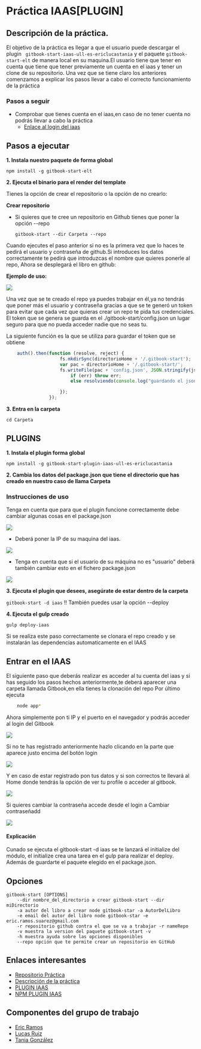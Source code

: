 # Práctica IAAS[PLUGIN]



  
## Descripción de la práctica.

 
El objetivo de la práctica es llegar a que el usuario puede descargar el plugin ``` gitbook-start-iaas-ull-es-ericlucastania``` y el paquete ``` gitbook-start-elt ```
de manera local en su maquina.El usuario tiene que tener en cuenta que tiene que tener previamente un cuenta en el iaas y tener un clone de su repositorio.
Una vez que se tiene claro los anteriores comenzamos a explicar los pasos llevar a cabo el correcto funcionamiento de la práctica

### Pasos a seguir

* Comprobar que tienes cuenta en el iaas,en caso de no tener cuenta no podrás llevar a cabo la práctica
  * [Enlace al login del iaas](https://iaas.ull.es/ovirt-engine/sso/login.html)




## Pasos a ejecutar 

**1. Instala nuestro paquete de forma global**

```npm install -g gitbook-start-elt```


**2. Ejecuta el binario para el render del template**
	
Tienes la opción de crear el repositorio o la opción de no crearlo:
	
	
**Crear repositorio**
* Si quieres que te cree un repositorio en Github tienes que poner la opción --repo
	
   ```gitbook-start --dir Carpeta --repo```

Cuando ejecutes el paso anterior si no es la primera vez que lo haces te pedirá el usuario y 
		contraseña de github.Si introduces los datos correctamente te pedirá que introduzcas el nombre que quieres ponerle al repo,
		Ahora se desplegará el libro en github:
				
**Ejemplo de uso:**
				
				
![](https://4.bp.blogspot.com/-tZyZ4yGuI9A/WCxV2cB2ktI/AAAAAAAAAAg/I2tzZnB7FL4Nld6OQRs2NYG-SRwa9kIuwCLcB/s1600/repo.PNG)
				
Una vez que se te creado el repo ya puedes trabajar en él,ya no tendrás que poner más el 
			usuario y contraseña gracias a que se te generó un token para evitar que cada vez que quieras 
				crear un repo te pida tus credenciales.
				El token que se genera se guarda en el ./gitbook-start/config.json un lugar seguro para que no pueda acceder nadie
				que no seas tu.	
				
La siguiente función es la que se utiliza para guardar el token que se obtiene
```javascript
    auth().then(function (resolve, reject) {
					fs.mkdirSync(directorioHome + '/.gitbook-start');
					var pac = directorioHome + '/.gitbook-start/';
					fs.writeFile(pac + 'config.json', JSON.stringify(json), function (err) {
						if (err) throw err;
						else resolviendo(console.log("guardando el json correctamente.."));

					});
				});
```




**3. Entra en la carpeta**

 ```cd Carpeta```


## PLUGINS

**1. Instala el plugin forma global**

```npm install -g gitbook-start-plugin-iaas-ull-es-ericlucastania```


**2. Cambia los datos del package.json que tiene el directorio que has creado en nuestro caso de llama Carpeta**


### Instrucciones de uso

Tenga en cuenta que para que el plugin funcione correctamente debe cambiar algunas cosas en el package.json


![](https://4.bp.blogspot.com/-Jjhh_IM9FAw/WA9EbkzsEoI/AAAAAAAAAoc/84cO_lVXgCYD6ekx1YzSV6LEjsCitH0AACLcB/s1600/iass.png)
* Deberá poner la IP de su maquina del iaas.

![](https://4.bp.blogspot.com/-qb-f3r0EpJ0/WA9IiJ-XjjI/AAAAAAAAAoo/aDSCiupjFeIOQ3WumKTtT5FIKK9FtxU1wCLcB/s1600/ip.png)

* Tenga en cuenta que si el usuario de su máquina no es "usuario" deberá también cambiar esto en el fichero package.json

![](https://4.bp.blogspot.com/-Ls3DTGAHQ7E/WA9IjVnGOqI/AAAAAAAAAow/BANS15EoXqYuVwIChWcSqZvqlkcLxtMRQCLcB/s1600/usuario.png)



**3. Ejecuta el plugin que desees, asegúrate de estar dentro de la carpeta**


```gitbook-start -d iaas``` !! También puedes usar la opción --deploy


**4. Ejecuta el gulp creado**

```gulp deploy-iaas```

Si se realiza este paso correctamente se clonara el repo creado y se instalarán las dependencias
automaticamente en el IAAS

## Entrar en el IAAS

El siguiente paso que deberás realizar es acceder al tu cuenta del iaas y si has seguido los pasos 
hechos anteriormente,te deberá aparecer una carpeta llamada Gitbook,en ella tienes la clonación del repo
Por último ejecuta 
```bash 
	node app*
```
Ahora simplemente pon ti IP y el puerto en el navegador y podrás acceder al login del Gitbook

![](https://1.bp.blogspot.com/-lLq-_MEkYsM/WEBhC2Ar5AI/AAAAAAAAAqA/ImB9cNyxNycQU5ToUgsVst5d_2bPwI7-QCLcB/s1600/Captura%2Bde%2Bpantalla%2Bde%2B2016-12-01%2B17%253A41%253A41.png)

Si no te has registrado anteriormente hazlo clicando en la parte que aparece justo encima del botón 
login

![](https://3.bp.blogspot.com/-JmjU0UCdEBA/WEBjJCGzzyI/AAAAAAAAAqM/SScW0jFBE6I-sBMLBpignzKteeNwjtWGACLcB/s1600/Captura%2Bde%2Bpantalla%2Bde%2B2016-12-01%2B17%253A49%253A30.png)

Y en caso de estar registrado pon tus datos y si son correctos te llevará al Home donde tendrás la opción de ver tu profile o acceder al gitbook.

![](https://3.bp.blogspot.com/-4Iuks1R4bhM/WEBkIgVxYsI/AAAAAAAAAqU/ZIyHRgBYN88ErbjAAqQFYVPVBLIUhzpvQCLcB/s1600/Captura%2Bde%2Bpantalla%2Bde%2B2016-12-01%2B17%253A55%253A29.png)


Si quieres cambiar la contraseña accede desde el login a Cambiar contraseñadd

![](https://1.bp.blogspot.com/-ohMGl5Zljso/WEBjbDRTqKI/AAAAAAAAAqQ/6n57bpjVoCAdwH6PrKdfPE1dFTl6c7NqgCLcB/s1600/Captura%2Bde%2Bpantalla%2Bde%2B2016-12-01%2B17%253A52%253A32.png)


#### Explicación

Cunado se ejecuta el gitbook-start -d iaas se te lanzará el initialize del módulo,
el initialize crea una tarea en el gulp para realizar el deploy. Además de guardarte el paquete
elegido en el package.json.

## Opciones

    gitbook-start [OPTIONS]
        --dir nombre_del_directorio a crear gitbook-start --dir miDirectorio
        -a autor del libro a crear node gitbook-star -a AutorDelLibro
        -e email del autor del libro node gitbook-star -e eric.ramos.suarez@gmail.com
        -r repositorio github contra el que se va a trabajar -r nameRepo
        -v muestra la version del paquete gitbook-start -v
        -h muestra ayuda sobre las opciones disponibles
        --repo opción que te permite crear un repositorio en GitHub





## Enlaces interesantes

* [Repositorio Práctica](https://github.com/ULL-ESIT-SYTW-1617/gitbook-start-plugin-iaas-ull-es-ericlucastania) 
* [Descripción de la práctica]()
* [PLUGIN IAAS](https://github.com/ULL-ESIT-SYTW-1617/gitbook-start-iaas-ull-es-ericlucastania)
* [NPM PLUGIN IAAS](https://www.npmjs.com/package/gitbook-start-plugin-iaas-ull-es-ericlucastania)

## Componentes del grupo de trabajo
* [Eric Ramos](https://github.com/alu0100786330)
* [Lucas Ruiz](https://github.com/alu0100785265)
* [Tania González](https://github.com/tania77)


